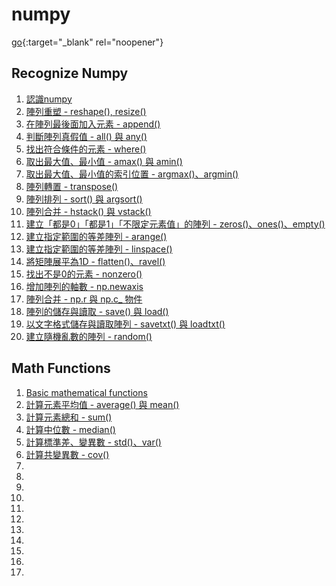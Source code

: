 # numpy
[go](http://stackoverflow.com){:target="_blank" rel="noopener"}
## Recognize Numpy
1. [認識numpy](https://colab.research.google.com/github/hellojor/numpy/blob/main/Recognize%20Numpy/Basic%20of%20Numpy.ipynb)
2. [陣列重塑 - reshape(), resize()](https://colab.research.google.com/github/hellojor/numpy/blob/main/Recognize%20Numpy/.ipynb_checkpoints/reshape_resize-checkpoint.ipynb)
3. [在陣列最後面加入元素 - append()](https://colab.research.google.com/github/hellojor/numpy/blob/main/Recognize%20Numpy/.ipynb_checkpoints/append-checkpoint.ipynb)
4. [判斷陣列真假值 - all() 與 any()](https://colab.research.google.com/github/hellojor/numpy/blob/main/Recognize%20Numpy/any_all.ipynb)
5. [找出符合條件的元素 - where()](https://colab.research.google.com/github/hellojor/numpy/blob/main/Recognize%20Numpy/where.ipynb)
6. [取出最大值、最小值 - amax() 與 amin()](https://colab.research.google.com/github/hellojor/numpy/blob/main/Recognize%20Numpy/amax_amin.ipynb)
7. [取出最大值、最小值的索引位置 - argmax()、argmin()](https://colab.research.google.com/github/hellojor/numpy/blob/main/Recognize%20Numpy/argmax_argmin.ipynb)
8. [陣列轉置 - transpose()](https://colab.research.google.com/github/hellojor/numpy/blob/main/Recognize%20Numpy/transpose.ipynb)
9. [陣列排列 - sort() 與 argsort()](https://colab.research.google.com/github/hellojor/numpy/blob/main/Recognize%20Numpy/sort_argsort.ipynb)
10. [陣列合并 - hstack() 與 vstack()](https://colab.research.google.com/github/hellojor/numpy/blob/main/Recognize%20Numpy/hstack_vstack.ipynb)
11. [建立「都是0」「都是1」「不限定元素值」的陣列 - zeros()、ones()、empty()]()
12. [建立指定範圍的等差陣列 - arange()](https://colab.research.google.com/github/hellojor/numpy/blob/main/Recognize%20Numpy/arange.ipynb)
13. [建立指定範圍的等差陣列 - linspace()](https://colab.research.google.com/github/hellojor/numpy/blob/main/Recognize%20Numpy/linspace.ipynb)
14. [將矩陣展平為1D - flatten()、ravel()](https://colab.research.google.com/github/hellojor/numpy/blob/main/Recognize%20Numpy/flatten_ravel.ipynb)
15. [找出不是0的元素 - nonzero()](https://colab.research.google.com/github/hellojor/numpy/blob/main/Recognize%20Numpy/nonzero.ipynb)
16. [增加陣列的軸數 - np.newaxis](https://colab.research.google.com/github/hellojor/numpy/blob/main/Recognize%20Numpy/newaxis.ipynb)
17. [陣列合并 - np.r 與 np.c_ 物件](https://colab.research.google.com/github/hellojor/numpy/blob/main/Recognize%20Numpy/np.r_np.c_.ipynb)
18. [陣列的儲存與讀取 - save() 與 load()](https://colab.research.google.com/github/hellojor/numpy/blob/main/Recognize%20Numpy/save_load.ipynb)
19. [以文字格式儲存與讀取陣列 - savetxt() 與 loadtxt()](https://colab.research.google.com/github/hellojor/numpy/blob/main/Recognize%20Numpy/savetxt_loadtxt.ipynb)
20. [建立隨機亂數的陣列 - random()](https://colab.research.google.com/github/hellojor/numpy/blob/main/Recognize%20Numpy/random.ipynb)

## Math Functions

1. [Basic mathematical functions](https://colab.research.google.com/github/hellojor/numpy/blob/main/Math%20Functions/Basic%20mathematical%20functions.ipynb)
2. [計算元素平均值 - average() 與 mean()](https://colab.research.google.com/github/hellojor/numpy/blob/main/Math%20Functions/average_mean.ipynb)
3. [計算元素總和 - sum()](https://colab.research.google.com/github/hellojor/numpy/blob/main/Math%20Functions/sum.ipynb)
4. [計算中位數 - median()](https://colab.research.google.com/github/hellojor/numpy/blob/main/Math%20Functions/Median.ipynb)
5. [計算標準差、變異數 - std()、var()](https://colab.research.google.com/github/hellojor/numpy/blob/main/Math%20Functions/std_var.ipynb)
6. [計算共變異數 - cov()]()
7. []()
8. []()
9. []()
10. []()
11. []()
12. []()
13. []()
14. []()
15. []()
16. []()
17. []()

